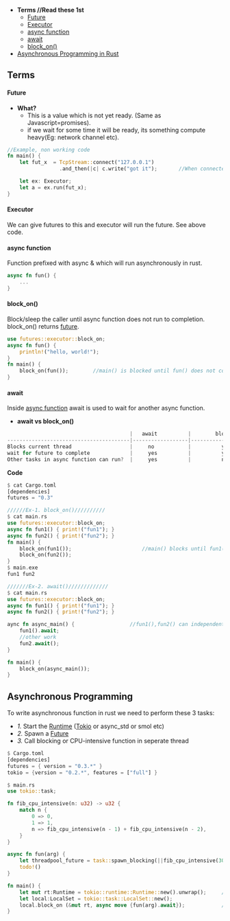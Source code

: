 - **Terms //Read these 1st**
  - [Future](#fut)
  - [Executor](#ex)
  - [async function](#as)
  - [await](#aw)
  - [block_on()](#b)
- [Asynchronous Programming in Rust](#async)

## Terms
<a name=fut></a>
#### Future
- **What?**
  - This is a value which is not yet ready. (Same as Javascript=promises). 
  - if we wait for some time it will be ready, its something compute heavy(Eg: network channel etc).
```rs
//Example, non working code
fn main() {
    let fut_x  = TcpStream::connect("127.0.0.1")
                 .and_then(|c| c.write("got it");       //When connected write this

    let ex: Executor;
    let a = ex.run(fut_x);
}
```

<a name=ex></a>
#### Executor
We can give futures to this and executor will run the future. See above code.

<a name=as></a>
#### async function
Function prefixed with async & which will run asynchronously in rust.
```rs
async fn fun() {
    ...
}
```

<a name=b></a>
#### block_on() 
Block/sleep the caller until async function does not run to completion. block_on() returns [future](/Languages/Programming_Languages/Rust/Triat_Interface).
```rs
use futures::executor::block_on;
async fn fun() {
    println!("hello, world!");
}
fn main() {
    block_on(fun());        //main() is blocked until fun() does not completes
}
```

<a name=aw></a>
#### await
Inside [async function](#as) await is used to wait for another async function.
- **await vs block_on()** 
```c
                                        |   await          |        block_on()    |
----------------------------------------|------------------|----------------------|
Blocks current thread                   |     no           |          yes         |
wait for future to complete             |     yes          |          yes         |
Other tasks in async function can run?  |     yes          |          no          |
```
**Code**
```rs
$ cat Cargo.toml
[dependencies]
futures = "0.3"

//////Ex-1. block_on()//////////
$ cat main.rs
use futures::executor::block_on;
async fn fun1() { print!("fun1"); }
async fn fun2() { print!("fun2"); }
fn main() {
    block_on(fun1());                       //main() blocks until fun1(),fun2() does not compelte
    block_on(fun2());
}
$ main.exe
fun1 fun2

///////Ex-2. await()/////////////
$ cat main.rs
use futures::executor::block_on;
async fn fun1() { print!("fun1"); }
async fn fun2() { print!("fun2"); }

aync fn async_main() {                  //fun1(),fun2() can independently execute. async_main() can run other tasks independently as well.
    fun1().await;
    //other work
    fun2.await();
}

fn main() {
    block_on(async_main());
}
```

<a name=async></a>
## Asynchronous Programming
To write asynchronous function in rust we need to perform these 3 tasks:
- _1._ Start the [Runtime](https://www.quora.com/What-does-the-runtime-system-do-in-C) ([Tokio](/Libraries/Tokio/) or async_std or smol etc)
- _2._ Spawn a [Future](/Languages/Programming_Languages/Rust/Triat_Interface)
- _3._ Call blocking or CPU-intensive function in seperate thread
```rs
$ Cargo.toml
[dependencies]
futures = { version = "0.3.*" }
tokio = {version = "0.2.*", features = ["full"] }

$ main.rs
use tokio::task;

fn fib_cpu_intensive(n: u32) -> u32 {
    match n {
        0 => 0,
        1 => 1,
        n => fib_cpu_intensive(n - 1) + fib_cpu_intensive(n - 2),
    }
}

async fn fun(arg) {
    let threadpool_future = task::spawn_blocking(||fib_cpu_intensive(30));    //3
    todo!()
}

fn main() {
    let mut rt:Runtime = tokio::runtime::Runtime::new().unwrap();     //1. Start runtime
    let local:LocalSet = tokio::task::LocalSet::new();
    local.block_on (&mut rt, async move {fun(arg).await});            //2
}
```
